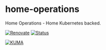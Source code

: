 # home-operations
Home Operations - Home Kubernetes backed.

[![Renovate](https://github.com/jalim/home-operations/actions/workflows/renovate.yaml/badge.svg)](https://github.com/jalim/home-operations/actions/workflows/renovate.yaml)
[![Status](https://status.lumu.au/api/v1/endpoints/monitor_internet/health/badge.svg)](https://status.lumu.au)

[![KUMA](https://uptime.lumu.au/api/badge/2/status)](https://uptime.lumu.au/status/home)
